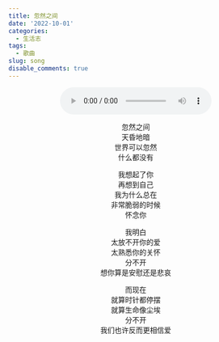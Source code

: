 ```yaml
---
title: 忽然之间
date: '2022-10-01'
categories:
  - 生活志
tags:
  - 歌曲
slug: song
disable_comments: true
---
```


<center> 
 
<audio autoplay="autoplay" controls="controls" loop="loop" preload="auto"
            src="/songs/忽然之间_郑钧.mp3">
</audio>

忽然之间  
天昏地暗  
世界可以忽然  
什么都没有  

我想起了你  
再想到自己  
我为什么总在  
非常脆弱的时候  
怀念你  

我明白  
太放不开你的爱  
太熟悉你的关怀  
分不开  
想你算是安慰还是悲哀  

而现在  
就算时针都停摆  
就算生命像尘埃  
分不开  
我们也许反而更相信爱  

<!--我没想到    
分手竟与地震来临   
如此相似   

我没想到   
我会这般难受和想你   
分不开   
我该是开心还是难过呢
-->

</center>



